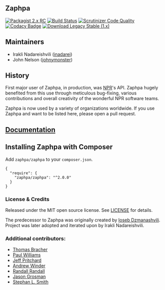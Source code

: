 ## Zaphpa

[![Packagist 2.x RC](http://b.repl.ca/v1/Packagist-2.x-blue.png)](https://packagist.org/packages/zaphpa/zaphpa)
[![Build Status](https://scrutinizer-ci.com/g/zaphpa/zaphpa/badges/build.png?b=v2.x)](https://scrutinizer-ci.com/g/zaphpa/zaphpa/build-status/v2.x)
[![Scrutinizer Code Quality](https://scrutinizer-ci.com/g/zaphpa/zaphpa/badges/quality-score.png?b=v2.x)](https://scrutinizer-ci.com/g/zaphpa/zaphpa/?branch=v2.x)
[![Codacy Badge](https://www.codacy.com/project/badge/9f4d07595b3b40278d29c7125037af87)](https://www.codacy.com/public/irakli/zaphpa_2)
[![Download Legacy Stable (1.x)](http://b.repl.ca/v1/Download-Legacy_Stable%20%281.x%29-orange.png)](https://github.com/zaphpa/zaphpa/releases/tag/1.2.2)

## Maintainers

* Irakli Nadareishvili ([inadarei](http://github.com/inadarei))
* John Nelson ([johnymonster](http://github.com/johnymonster))

## History

First major user of Zaphpa, in production, was [NPR](http://npr.org)'s API. Zaphpa hugely benefited
from this use through meticulous bug-fixing, various contributions and overall creativity of the
wonderful NPR software teams.

Zaphpa is now used by a variety of organizations worldwide. If you use Zaphpa and want to be listed here,
please open a pull request.

## [Documentation](http://zaphpa.org)

## Installing Zaphpa with Composer

Add `zaphpa/zaphpa` to your `composer.json`.

```
{
  "require": {
    "zaphpa/zaphpa": "^2.0.0"
  }
}
```

### License & Credits

Released under the MIT open source license. See [LICENSE](LICENSE) for details.

The predecessor to Zaphpa was originally created by [Ioseb Dzmanashvili](http://github.com/iosebi). Project
was later adopted and iterated upon by Irakli Nadareishvili.

### Additional contributors:

- [Thomas Bracher](https://github.com/ThomasBracher)
- [Paul Williams](https://github.com/paulprogrammer)
- [Jeff Pritchard](https://github.com/jeffpritchard)
- [Andrew Winder](http://github.com/awinder)
- [Randall Randall](http://github.com/randallsquared)
- [Jason Grosman](http://github.com/jsgrosman)
- [Stephan L. Smith](http://github.com/d1b1)
